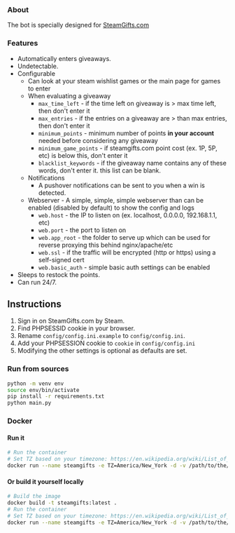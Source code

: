 ### About
The bot is specially designed for [SteamGifts.com](https://www.steamgifts.com/)

### Features
- Automatically enters giveaways.
- Undetectable.
- Сonfigurable
  - Can look at your steam wishlist games or the main page for games to enter
  - When evaluating a giveaway
    - `max_time_left` - if the time left on giveaway is > max time left, then don't enter it
    - `max_entries` - if the entries on a giveaway are > than max entries, then don't enter it
    - `minimum_points` - minimum number of points **in your account** needed before considering any giveaway
    - `minimum_game_points` - if steamgifts.com point cost (ex. 1P, 5P, etc) is below this, don't enter it
    - `blacklist_keywords` - if the giveaway name contains any of these words, don't enter it. this list can be blank.
  - Notifications
    - A pushover notifications can be sent to you when a win is detected.
  - Webserver - A simple, simple, simple webserver than can be enabled (disabled by default) to show the config and logs
    - `web.host` - the IP to listen on (ex. localhost, 0.0.0.0, 192.168.1.1, etc)
    - `web.port` - the port to listen on
    - `web.app_root` - the folder to serve up which can be used for reverse proxying this behind nginx/apache/etc
    - `web.ssl` - if the traffic will be encrypted (http or https) using a self-signed cert
    - `web.basic_auth` - simple basic auth settings can be enabled
- Sleeps to restock the points.
- Can run 24/7.


## Instructions
1. Sign in on SteamGifts.com by Steam. 
2. Find PHPSESSID cookie in your browser.
3. Rename `config/config.ini.example` to `config/config.ini`. 
4. Add your PHPSESSION cookie to `cookie` in `config/config.ini`
5. Modifying the other settings is optional as defaults are set.

### Run from sources

```bash
python -m venv env
source env/bin/activate
pip install -r requirements.txt
python main.py
```

### Docker
#### Run it
```bash
# Run the container
# Set TZ based on your timezone: https://en.wikipedia.org/wiki/List_of_tz_database_time_zones
docker run --name steamgifts -e TZ=America/New_York -d -v /path/to/the/config/folder:/config mcinj/docker-steamgifts-bot:latest
```

#### Or build it yourself locally
```bash
# Build the image
docker build -t steamgifts:latest .
# Run the container
# Set TZ based on your timezone: https://en.wikipedia.org/wiki/List_of_tz_database_time_zones
docker run --name steamgifts -e TZ=America/New_York -d -v /path/to/the/config/folder:/config steamgifts:latest
```


